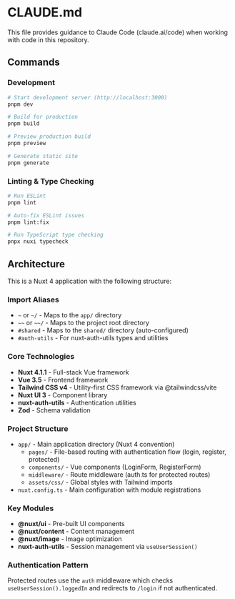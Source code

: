 # CLAUDE.md

This file provides guidance to Claude Code (claude.ai/code) when working with code in this repository.

## Commands

### Development
```bash
# Start development server (http://localhost:3000)
pnpm dev

# Build for production
pnpm build

# Preview production build
pnpm preview

# Generate static site
pnpm generate
```

### Linting & Type Checking
```bash
# Run ESLint
pnpm lint

# Auto-fix ESLint issues
pnpm lint:fix

# Run TypeScript type checking
pnpx nuxi typecheck
```

## Architecture

This is a Nuxt 4 application with the following structure:

### Import Aliases
- `~` or `~/` - Maps to the `app/` directory
- `~~` or `~~/` - Maps to the project root directory
- `#shared` - Maps to the `shared/` directory (auto-configured)
- `#auth-utils` - For nuxt-auth-utils types and utilities

### Core Technologies
- **Nuxt 4.1.1** - Full-stack Vue framework
- **Vue 3.5** - Frontend framework
- **Tailwind CSS v4** - Utility-first CSS framework via @tailwindcss/vite
- **Nuxt UI 3** - Component library
- **nuxt-auth-utils** - Authentication utilities
- **Zod** - Schema validation

### Project Structure
- `app/` - Main application directory (Nuxt 4 convention)
  - `pages/` - File-based routing with authentication flow (login, register, protected)
  - `components/` - Vue components (LoginForm, RegisterForm)
  - `middleware/` - Route middleware (auth.ts for protected routes)
  - `assets/css/` - Global styles with Tailwind imports
- `nuxt.config.ts` - Main configuration with module registrations

### Key Modules
- **@nuxt/ui** - Pre-built UI components
- **@nuxt/content** - Content management
- **@nuxt/image** - Image optimization
- **nuxt-auth-utils** - Session management via `useUserSession()`

### Authentication Pattern
Protected routes use the `auth` middleware which checks `useUserSession().loggedIn` and redirects to `/login` if not authenticated.